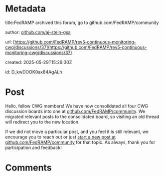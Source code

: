 # Metadata

title:FedRAMP archived this forum, go to github.com/FedRAMP/community

author: [github.com/aj-stein-gsa](https://github.com/aj-stein-gsa)

url: [https://github.com/FedRAMP/rev5-continuous-monitoring-cwg/discussions/37](https://github.com/FedRAMP/rev5-continuous-monitoring-cwg/discussions/37)

created: 2025-05-29T15:29:30Z

id: D_kwDOOK0ax84AgALh



# Post

Hello, fellow CWG members! We have now consolidated all four CWG discussion boards into one at [github.com/FedRAMP/community](https://github.com/FedRAMP/community/discussions). We migrated relevant posts to the consolidated board, so visiting an old thread will redirect you to the new location.

If we did not move a particular post, and you feel it is still relevant, we encourage you to reach out or just [start a new post at github.com/FedRAMP/community](https://github.com/FedRAMP/community/discussions/new/choose) for that topic. As always, thank you for participation and feedback!

# Comments


